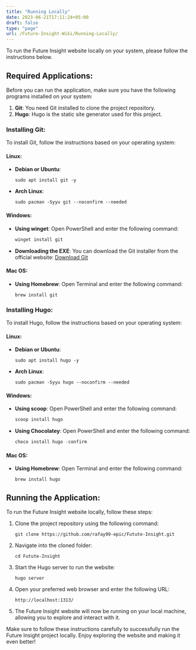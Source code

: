```yaml
---
title: "Running Locally"
date: 2023-06-21T17:11:24+05:00
draft: false
type: "page"
url: /Future-Insight-Wiki/Running-Locally/
---
```


To run the Future Insight website locally on your system, please follow the instructions below.

## Required Applications:
Before you can run the application, make sure you have the following programs installed on your system:

1. **Git**: You need Git installed to clone the project repository.
2. **Hugo**: Hugo is the static site generator used for this project.

### Installing Git:
To install Git, follow the instructions based on your operating system:

#### Linux:
- **Debian or Ubuntu**:
  ```shell
  sudo apt install git -y
  ```

- **Arch Linux**:
  ```shell
  sudo pacman -Syyu git --noconfirm --needed
  ```

#### Windows:
- **Using winget**:
  Open PowerShell and enter the following command:
  ```PowerShell
  winget install git
  ```

- **Downloading the EXE**:
  You can download the Git installer from the official website: [Download Git](https://git-scm.com/downloads)

#### Mac OS:
- **Using Homebrew**:
  Open Terminal and enter the following command:
  ```shell
  brew install git
  ```

### Installing Hugo:
To install Hugo, follow the instructions based on your operating system:

#### Linux:
- **Debian or Ubuntu**:
  ```shell
  sudo apt install hugo -y
  ```

- **Arch Linux**:
  ```shell
  sudo pacman -Syyu hugo --noconfirm --needed
  ```

#### Windows:
- **Using scoop**:
  Open PowerShell and enter the following command:
  ```PowerShell
  scoop install hugo
  ```

- **Using Chocolatey**:
  Open PowerShell and enter the following command:
  ```PowerShell
  choco install hugo -confirm
  ```

#### Mac OS:
- **Using Homebrew**:
  Open Terminal and enter the following command:
  ```shell
  brew install hugo
  ```

## Running the Application:
To run the Future Insight website locally, follow these steps:

1. Clone the project repository using the following command:
   ```shell
   git clone https://github.com/rafay99-epic/Futute-Insight.git
   ```

2. Navigate into the cloned folder:
   ```shell
   cd Futute-Insight
   ```

3. Start the Hugo server to run the website:
   ```shell
   hugo server
   ```

4. Open your preferred web browser and enter the following URL:
   ```
   http://localhost:1313/
   ```

5. The Future Insight website will now be running on your local machine, allowing you to explore and interact with it.

Make sure to follow these instructions carefully to successfully run the Future Insight project locally. Enjoy exploring the website and making it even better!